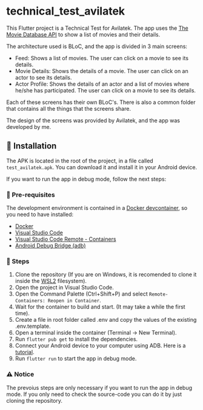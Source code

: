 # technical_test_avilatek

This Flutter project is a Technical Test for Avilatek. The app uses the [The Movie Database API](https://developers.themoviedb.org/3/getting-started/introduction) to show a list of movies and their details.

The architecture used is BLoC, and the app is divided in 3 main screens:
- Feed: Shows a list of movies. The user can click on a movie to see its details.
- Movie Details: Shows the details of a movie. The user can click on an actor to see its details.
- Actor Profile: Shows the details of an actor and a list of movies where he/she has participated. The user can click on a movie to see its details.
  
Each of these screens has their own BLoC's.
There is also a common folder that contains all the things that the screens share.

The design of the screens was provided by Avilatek, and the app was developed by me.

## :rocket: Installation
The APK is located in the root of the project, in a file called `test_avilatek.apk`. You can download it and install it in your Android device.

If you want to run the app in debug mode, follow the next steps:

### :eyes: Pre-requisites
The development environment is contained in a [Docker devcontainer]('https://code.visualstudio.com/docs/devcontainers/containers'), so you need to have installed:

- [Docker](https://docs.docker.com/get-docker/)
- [Visual Studio Code](https://code.visualstudio.com/download)
- [Visual Studio Code Remote - Containers](https://marketplace.visualstudio.com/items?itemName=ms-vscode-remote.remote-containers)
- [Android Debug Bridge (adb)](https://developer.android.com/studio/command-line/adb)

### :hammer: Steps
1. Clone the repository (If you are on Windows, it is recomended to clone it inside the [WSL2]('https://learn.microsoft.com/en-us/windows/wsl/about') filesystem).
2. Open the project in Visual Studio Code.
3. Open the Command Palette (Ctrl+Shift+P) and select `Remote-Containers: Reopen in Container`.
4. Wait for the container to build and start. (It may take a while the first time).
5. Create a file in root folder called .env and copy the values of the existing .env.template.
6. Open a terminal inside the container (Terminal -> New Terminal).
7. Run `flutter pub get` to install the dependencies.
8. Connect your Android device to your computer using ADB. Here is a [tutorial]('https://developer.android.com/tools/adb').
9. Run `flutter run` to start the app in debug mode.

### :warning: Notice
The prevoius steps are only necessary if you want to run the app in debug mode. If you only need to check the source-code you can do it by just cloning the repository.



